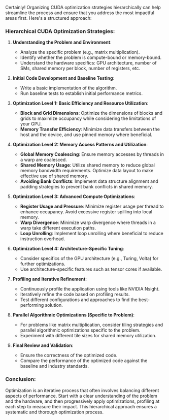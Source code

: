 Certainly! Organizing CUDA optimization strategies hierarchically can help streamline the process and ensure that you address the most impactful areas first. Here's a structured approach:

### Hierarchical CUDA Optimization Strategies:

1. **Understanding the Problem and Environment**:
   - Analyze the specific problem (e.g., matrix multiplication).
   - Identify whether the problem is compute-bound or memory-bound.
   - Understand the hardware specifics: GPU architecture, number of SMs, shared memory per block, number of registers, etc.

2. **Initial Code Development and Baseline Testing**:
   - Write a basic implementation of the algorithm.
   - Run baseline tests to establish initial performance metrics.

3. **Optimization Level 1: Basic Efficiency and Resource Utilization**:
   - **Block and Grid Dimensions**: Optimize the dimensions of blocks and grids to maximize occupancy while considering the limitations of your GPU.
   - **Memory Transfer Efficiency**: Minimize data transfers between the host and the device, and use pinned memory where beneficial.

4. **Optimization Level 2: Memory Access Patterns and Utilization**:
   - **Global Memory Coalescing**: Ensure memory accesses by threads in a warp are coalesced.
   - **Shared Memory Usage**: Utilize shared memory to reduce global memory bandwidth requirements. Optimize data layout to make effective use of shared memory.
   - **Avoiding Bank Conflicts**: Implement data structure alignment and padding strategies to prevent bank conflicts in shared memory.

5. **Optimization Level 3: Advanced Compute Optimizations**:
   - **Register Usage and Pressure**: Minimize register usage per thread to enhance occupancy. Avoid excessive register spilling into local memory.
   - **Warp Divergence**: Minimize warp divergence where threads in a warp take different execution paths.
   - **Loop Unrolling**: Implement loop unrolling where beneficial to reduce instruction overhead.

6. **Optimization Level 4: Architecture-Specific Tuning**:
   - Consider specifics of the GPU architecture (e.g., Turing, Volta) for further optimizations.
   - Use architecture-specific features such as tensor cores if available.

7. **Profiling and Iterative Refinement**:
   - Continuously profile the application using tools like NVIDIA Nsight.
   - Iteratively refine the code based on profiling results.
   - Test different configurations and approaches to find the best-performing solution.

8. **Parallel Algorithmic Optimizations (Specific to Problem)**:
   - For problems like matrix multiplication, consider tiling strategies and parallel algorithmic optimizations specific to the problem.
   - Experiment with different tile sizes for shared memory utilization.

9. **Final Review and Validation**:
   - Ensure the correctness of the optimized code.
   - Compare the performance of the optimized code against the baseline and industry standards.

### Conclusion:
Optimization is an iterative process that often involves balancing different aspects of performance. Start with a clear understanding of the problem and the hardware, and then progressively apply optimizations, profiling at each step to measure their impact. This hierarchical approach ensures a systematic and thorough optimization process.